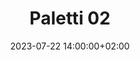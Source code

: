 ---
date: 2023-07-22 14:00:00+02:00
until: 2023-07-23 02:00:00+02:00
title: "Paletti 02"
address: "TBD"
---